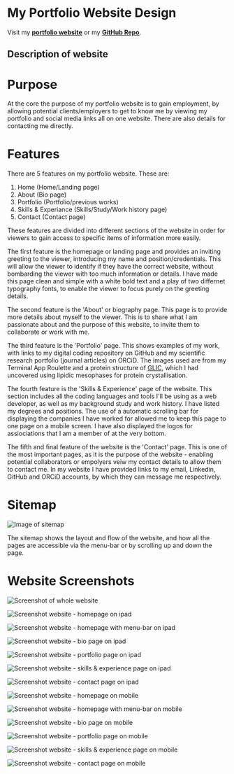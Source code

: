 # My Portfolio Website Design

Visit my **[portfolio website](https://josephine-c.github.io/)** or my **[GitHub Repo](https://github.com/josephine-c?tab=repositories)**.

## Description of website
# Purpose
At the core the purpose of my portfolio website is to gain employment, by allowing potential clients/employers to get to know me by viewing my portfolio and social media links all on one website. There are also details for contacting me directly.

# Features
There are 5 features on my portfolio website. These are:
1. Home (Home/Landing page)
2. About (Bio page)
3. Portfolio (Portfolio/previous works)
4. Skills & Experiance (Skills/Study/Work history page)
5. Contact (Contact page)

These features are divided into different sections of the website in order for viewers to gain access to specific items of information more easily.

The first feature is the homepage or landing page and provides an inviting greeting to the viewer, introducing my name and position/credentials. This will allow the viewer to identify if they have the correct website, without bombarding the viewer with too much information or details. I have made this page clean and simple with a white bold text and a play of two differnet typography fonts, to enable the viewer to focus purely on the greeting details.

The second feature is the 'About' or biography page. This page is to provide more details about myself to the viewer. This is to share what I am passionate about and the purpose of this website, to invite them to collaborate or work with me.

The third feature is the 'Portfolio' page. This shows examples of my work, with links to my digital coding repository on GitHub and my scientific research portfolio (journal articles) on ORCiD. The images used are from my Terminal App Roulette and a protein structure of [GLIC](https://www.rcsb.org/3d-view/6F7A/1), which I had uncovered using lipidic mesophases for protein crystallisation.

The fourth feature is the 'Skills & Experience' page of the website. This section includes all the coding languages and tools I'll be using as a web developer, as well as my background study and work history. I have listed my degrees and positions. The use of a automatic scrolling bar for displaying the companies I have worked for allowed me to keep this page to one page on a mobile screen. I have also displayed the logos for assiociations that I am a member of at the very bottom.

The fifth and final feature of the website is the 'Contact' page. This is one of the most important pages, as it is the purpose of the website - enabling potential collaborators or empolyers veiw my contact details to allow them to contact me. In my website I have provided links to my email, Linkedin, GitHub and ORCiD accounts, by which they can message me respectively. 

# Sitemap

![Image of sitemap](https://github.com/josephine-c/portfolio/blob/master/docs/sitemap.png "sitemap")

The sitemap shows the layout and flow of the website, and how all the pages are accessible via the menu-bar or by scrolling up and down the page.

# Website Screenshots

![Screenshot of whole website](https://github.com/josephine-c/portfolio/blob/master/docs/fullsite-pc.png "whole website")

![Screenshot website - homepage on ipad](https://github.com/josephine-c/portfolio/blob/master/docs/ipad-home.jpg "homepage on ipad")

![Screenshot website - homepage with menu-bar on ipad](https://github.com/josephine-c/portfolio/blob/master/docs/ipad-home-menu.jpg "homepage with menu-bar on ipad")

![Screenshot website - bio page on ipad](https://github.com/josephine-c/portfolio/blob/master/docs/ipad-bio.jpg "bio page on ipad")

![Screenshot website - portfolio page on ipad](https://github.com/josephine-c/portfolio/blob/master/docs/ipad-portfolio.jpg "portfolio page on ipad")

![Screenshot website - skills & experience page on ipad](https://github.com/josephine-c/portfolio/blob/master/docs/ipad-skills.jpg "skills & experience page on ipad")

![Screenshot website - contact page on ipad](https://github.com/josephine-c/portfolio/blob/master/docs/ipad-contact.jpg "contact page on ipad")

![Screenshot website - homepage on mobile](https://github.com/josephine-c/portfolio/blob/master/docs/mobile-home.jpg "homepage on mobile")

![Screenshot website - homepage with menu-bar on mobile](https://github.com/josephine-c/portfolio/blob/master/docs/mobile-home-menu.jpg "homepage with menu-bar on mobile")

![Screenshot website - bio page on mobile](https://github.com/josephine-c/portfolio/blob/master/docs/mobile-bio.jpg "bio page on mobile")

![Screenshot website - portfolio page on mobile](https://github.com/josephine-c/portfolio/blob/master/docs/mobile-portfolio.jpg "portfolio page on mobile")

![Screenshot website - skills & experience page on mobile](https://github.com/josephine-c/portfolio/blob/master/docs/mobile-skills.jpg "skills & experience page on mobile")

![Screenshot website - contact page on mobile](https://github.com/josephine-c/portfolio/blob/master/docs/mobile-contact.jpg "contact page on mobile")



